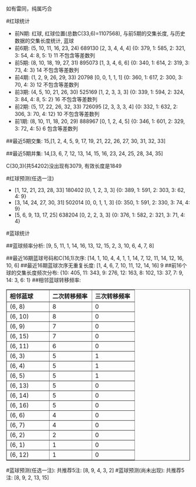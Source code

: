 <!-- 
.. title: 双色球2012069期(2012-06-14)数据分析报告
.. slug: slott-2012069-2012-06-14-report
.. date: 2012-06-15 08:00:00 UTC+08:00
.. tags: Lottery
.. link: 
.. description: 
.. type: text
-->

如有雷同，纯属巧合

<!-- TEASER_END-->

#红球统计

- 前N期: 红球, 红球位置(总数C(33,6)=1107568), 与前5期的交集长度, 与历史数据的交集长度统计, 蓝球
- 前6期: (5, 10, 11, 16, 23, 24) 689130 [2, 3, 4, 4, 4] {0: 379, 1: 585, 2: 321, 3: 54, 4: 8, 5: 1} 11 不包含等差数列
- 前5期: (8, 10, 18, 19, 27, 31) 895073 [1, 3, 4, 6, 6] {0: 340, 1: 614, 2: 319, 3: 73, 4: 3} 14 不包含等差数列
- 前4期: (1, 2, 9, 26, 29, 33) 20798 [0, 0, 1, 1, 1] {0: 360, 1: 617, 2: 300, 3: 70, 4: 3} 12 不包含等差数列
- 前3期: (4, 5, 10, 21, 26, 30) 525169 [1, 2, 3, 3, 3] {0: 339, 1: 594, 2: 324, 3: 84, 4: 8, 5: 2} 16 不包含等差数列
- 前2期: (5, 17, 22, 26, 32, 33) 726095 [2, 3, 3, 3, 4] {0: 332, 1: 632, 2: 306, 3: 70, 4: 12} 10 不包含等差数列
- 前1期: (8, 10, 11, 18, 20, 29) 888967 [0, 1, 2, 4, 5] {0: 346, 1: 601, 2: 329, 3: 72, 4: 5} 6 包含等差数列

##最近5期交集:
15,[1, 2, 4, 5, 9, 17, 19, 21, 22, 26, 27, 30, 31, 32, 33]

##最近5期并集:
14,[3, 6, 7, 12, 13, 14, 15, 16, 23, 24, 25, 28, 34, 35]

C(30,3)(共54202)没出现有3079, 
有效长度是1849

#红球预测(任选一注)

- [1, 12, 21, 23, 28, 33] 180402 [0, 1, 2, 3, 3] {0: 389, 1: 591, 2: 303, 3: 62, 4: 9}
- [3, 14, 24, 27, 30, 31] 502014 [0, 0, 1, 1, 3] {0: 350, 1: 591, 2: 330, 3: 74, 4: 9}
- [5, 6, 9, 13, 17, 25] 638204 [0, 2, 2, 3, 3] {0: 376, 1: 582, 2: 321, 3: 71, 4: 4}

#蓝球统计

##蓝球频率分析:
[9, 5, 11, 1, 14, 16, 13, 12, 15, 2, 3, 10, 6, 4, 7, 8]

##最近16期蓝球号码和C(16,1)次序:
[14, 1, 10, 4, 4, 1, 1, 14, 7, 12, 11, 14, 12, 16, 10, 6]
##最近16期蓝球次序无重复长度:
[1, 4, 6, 7, 10, 11, 12, 14, 16] 9
##前16个球的交集长度频次分布:
{10: 405, 11: 343, 9: 276, 12: 163, 8: 102, 13: 37, 7: 9, 14: 3, 6: 1}
##相邻蓝球转移频率:
<table border="1" class="table table-striped dataframe">
  <thead>
    <tr style="text-align: left;">
      <th style="min-width: 100px;">相邻蓝球</th>
      <th style="min-width: 100px;">二次转移频率</th>
      <th style="min-width: 100px;">三次转移频率</th>
    </tr>
  </thead>
  <tbody>
    <tr>
      <td>  (6, 8)</td>
      <td> 8</td>
      <td> 0</td>
    </tr>
    <tr>
      <td> (6, 10)</td>
      <td> 8</td>
      <td> 0</td>
    </tr>
    <tr>
      <td>  (6, 9)</td>
      <td> 7</td>
      <td> 0</td>
    </tr>
    <tr>
      <td> (6, 15)</td>
      <td> 7</td>
      <td> 0</td>
    </tr>
    <tr>
      <td> (6, 11)</td>
      <td> 6</td>
      <td> 0</td>
    </tr>
    <tr>
      <td>  (6, 3)</td>
      <td> 5</td>
      <td> 1</td>
    </tr>
    <tr>
      <td>  (6, 4)</td>
      <td> 5</td>
      <td> 1</td>
    </tr>
    <tr>
      <td>  (6, 5)</td>
      <td> 5</td>
      <td> 1</td>
    </tr>
    <tr>
      <td> (6, 13)</td>
      <td> 5</td>
      <td> 0</td>
    </tr>
    <tr>
      <td> (6, 14)</td>
      <td> 5</td>
      <td> 0</td>
    </tr>
    <tr>
      <td> (6, 16)</td>
      <td> 5</td>
      <td> 0</td>
    </tr>
    <tr>
      <td>  (6, 6)</td>
      <td> 4</td>
      <td> 0</td>
    </tr>
    <tr>
      <td>  (6, 7)</td>
      <td> 4</td>
      <td> 0</td>
    </tr>
    <tr>
      <td>  (6, 2)</td>
      <td> 2</td>
      <td> 0</td>
    </tr>
    <tr>
      <td>  (6, 1)</td>
      <td> 1</td>
      <td> 0</td>
    </tr>
    <tr>
      <td> (6, 12)</td>
      <td> 1</td>
      <td> 0</td>
    </tr>
  </tbody>
</table>
#蓝球预测(任选一注):
共推荐5注: [8, 9, 4, 3, 2]
#蓝球预测(尚未出现):
共推荐5注: [8, 9, 2, 13, 15]


